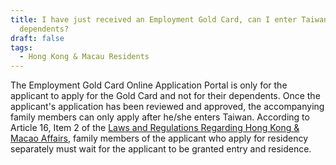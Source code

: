 ```yaml
---
title: I have just received an Employment Gold Card, can I enter Taiwan with my
  dependents?
draft: false
tags:
  - Hong Kong & Macau Residents
---
```

The Employment Gold Card Online Application Portal is only for the applicant to apply for the Gold Card and not for their dependents. Once the applicant's application has been reviewed and approved, the accompanying family members can only apply after he/she enters Taiwan. According to Article 16, Item 2 of the [Laws and Regulations Regarding Hong Kong & Macao Affairs](https://www.mac.gov.tw/en/News_Content.aspx?n=2EA6ADFC159E7A0D&sms=8675D7361543DE23&s=2D8A24629A688BEB), family members of the applicant who apply for residency separately must wait for the applicant to be granted entry and residence.